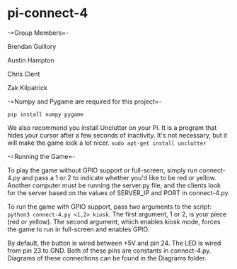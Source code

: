 # pi-connect-4
-=Group Members=-

Brendan Guillory

Austin Hampton

Chris Clent

Zak Kilpatrick


-=Numpy and Pygame are required for this project=-

 ```pip install numpy pygame```

We also recommend you install Unclutter on your Pi. It is a program that
hides your cursor after a few seconds of inactivity. It's not necessary,
but it will make the game look a lot nicer. ```sudo apt-get install unclutter```

-=Running the Game=-

To play the game without GPIO support or full-screen, simply run connect-4.py
and pass a 1 or 2 to indicate whether you'd like to be red or yellow. Another
computer must be running the server.py file, and the clients look for the server
based on the values of SERVER_IP and PORT in connect-4.py.

To run the game with GPIO support, pass two arguments to the script:
```python3 connect-4.py <1,2> kiosk```.
The first argument, 1 or 2, is your piece (red or yellow). The second argument,
which enables kiosk mode, forces the game to run in full-screen and enables
GPIO.

By default, the button is wired between +5V and pin 24. The LED is wired from
pin 23 to GND. Both of these pins are constants in connect-4.py. Diagrams of
these connections can be found in the Diagrams folder.
